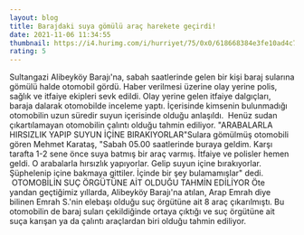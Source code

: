 ```yaml
--- 
layout: blog
title: Barajdaki suya gömülü araç harekete geçirdi!
date: 2021-11-06 11:34:55
thumbnail: https://i4.hurimg.com/i/hurriyet/75/0x0/618668384e3fe10ad4c7189d.jpg
rating: 5
---
```

Sultangazi Alibeyköy Barajı'na, sabah saatlerinde gelen bir kişi baraj sularına gömülü halde otomobil gördü. Haber verilmesi üzerine olay yerine polis, sağlık ve itfaiye ekipleri sevk edildi. Olay yerine gelen itfaiye dalgıçları, baraja dalarak otomobilde inceleme yaptı. İçerisinde kimsenin bulunmadığı otomobilin uzun süredir suyun içerisinde olduğu anlaşıldı.  Henüz sudan çıkartılamayan otomobilin çalıntı olduğu tahmin ediliyor. "ARABALARLA HIRSIZLIK YAPIP SUYUN İÇİNE BIRAKIYORLAR"Sulara gömülmüş otomobili gören Mehmet Karataş, "Sabah 05.00 saatlerinde buraya geldim. Karşı tarafta 1-2 sene önce suya batmış bir araç varmış. İtfaiye ve polisler hemen geldi. O arabalarla hırsızlık yapıyorlar. Gelip suyun içine bırakıyorlar. Şüphelenip içine bakmaya gittiler. İçinde bir şey bulamamışlar" dedi.  OTOMOBİLİN SUÇ ÖRGÜTÜNE AİT OLDUĞU TAHMİN EDİLİYOR Öte yandan geçtiğimiz yıllarda, Alibeyköy Barajı'na atılan, Arap Emrah diye bilinen Emrah S.'nin elebaşı olduğu suç örgütüne ait 8 araç çıkarılmıştı. Bu otomobilin de baraj suları çekildiğinde ortaya çıktığı ve suç örgütüne ait suça karışan ya da çalıntı araçlardan biri olduğu tahmin ediliyor.